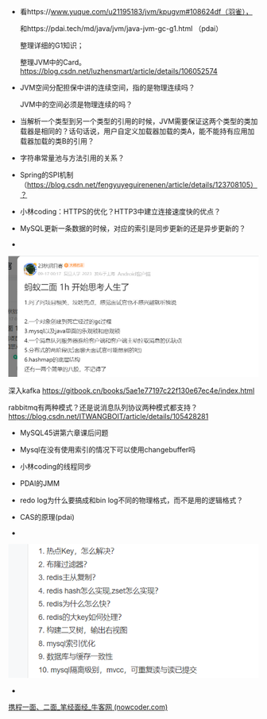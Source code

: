 - 看https://www.yuque.com/u21195183/jvm/kpugvm#108624df（羽雀），

  和https://pdai.tech/md/java/jvm/java-jvm-gc-g1.html （pdai）

  整理详细的G1知识；

  整理JVM中的Card。https://blog.csdn.net/luzhensmart/article/details/106052574



- JVM空间分配担保中讲的连续空间，指的是物理连续吗？

  JVM中的空间必须是物理连续的吗？



- 当解析一个类型到另一个类型的引用的时候，JVM需要保证这两个类型的类加载器是相同的？话句话说，用户自定义加载器加载的类A，能不能持有应用加载器加载的类B的引用？



- 字符串常量池与方法引用的关系？



- Spring的SPI机制（https://blog.csdn.net/fengyuyeguirenenen/article/details/123708105）？



- 小林coding：HTTPS的优化？HTTP3中建立连接速度快的优点？

  

- MySQL更新一条数据的时候，对应的索引是同步更新的还是异步更新的？




- 

  ![image-20220924234838421](%E7%94%A8%E5%88%B0%E7%9A%84%E5%9B%BE%E7%89%87/image-20220924234838421.png)

深入kafka https://gitbook.cn/books/5ae1e77197c22f130e67ec4e/index.html

rabbitmq有两种模式？还是说消息队列协议两种模式都支持？https://blog.csdn.net/ITWANGBOIT/article/details/105428281




- MySQL45讲第六章课后问题



- Mysql在没有使用索引的情况下可以使用changebuffer吗



- 小林coding的线程同步



- PDAI的JMM



- redo log为什么要搞成和bin log不同的物理格式，而不是用的逻辑格式？


- CAS的原理(pdai)




- 

![image-20221118010155516](%E7%94%A8%E5%88%B0%E7%9A%84%E5%9B%BE%E7%89%87/image-20221118010155516.png)



- 

[携程一面、二面_笔经面经_牛客网 (nowcoder.com)](https://www.nowcoder.com/discuss/1046096)